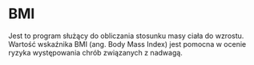 # BMI
Jest to program służący do obliczania stosunku masy ciała do wzrostu. Wartość wskaźnika BMI (ang. Body Mass Index) jest pomocna w ocenie ryzyka występowania chrób związanych z nadwagą.
